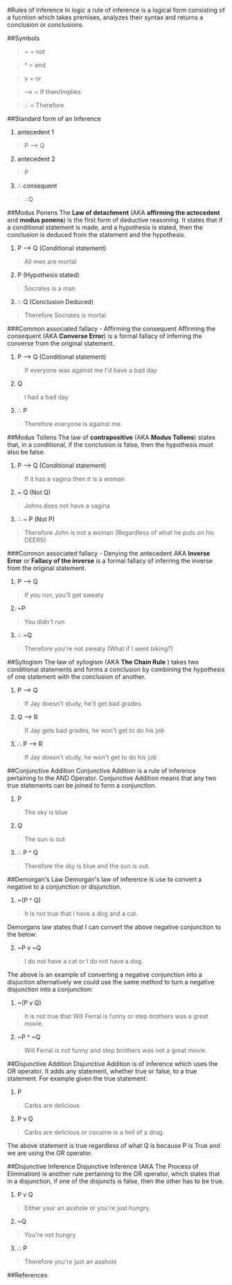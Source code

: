 #Rules of Inference
In logic a rule of inference is a logical form consisting of a fucntion which takes premises, analyzes their syntax and returns a conclusion or conclusions. 

##Symbols
> ~ = not

> ^ = and

> v = or

> --> = If then/Implies

> ∴ = Therefore

##Standard form of an Inference
1. antecedent 1 

> P --> Q

2. antecedent 2 

> P

3. ∴ consequent

>  ∴Q




##Modus Ponens
The **Law of detachment** (AKA **affirming the actecedent** and **modus ponens**) is the first form of deductive reasoning. It states that if a conditional statement is made, and a hypothesis is stated, then the conclusion is deduced from the statement and the hypothesis.

1. P --> Q (Conditional statement)

> All men are mortal

2. P (Hypothesis stated)

>    Socrates is a man

3. ∴ Q (Conclusion Deduced)

>    Therefore Socrates is mortal

###Common associated fallacy - Affirming the consequent 
Affirming the consequent (AKA **Converse Error**) is a formal fallacy of inferring the converse from the original statement.

1. P --> Q (Conditional statement)

> If everyone was against me I'd have a bad day 

2. Q 

> I had a bad day 

3.  ∴ P

> Therefore everyone is against me. 




##Modus Tollens
The law of **contrapositive** (AKA **Modus Tollens**) states that, in a conditional, if the conclusion is false, then the hypothesis must also be false.

1. P --> Q (Conditional statement) 

> If it has a vagina then it is a woman

2. ~ Q (Not Q) 

> Johns does not have a vagina

3. ∴ ~ P (Not P)

>  Therefore John is not a woman (Regardless of what he puts on his DEERS)

###Common associated fallacy - Denying the antecedent
AKA **Inverse Error** or **Fallacy of the inverse** is a formal fallacy of inferring the inverse from the original statement.

1. P --> Q

> If you run, you'll get sweaty 

2. ~P 

> You didn't run

3. ∴ ~Q

> Therefore you're not sweaty (What if I went biking?)



##Syllogism
The law of syllogism (AKA **The Chain Rule** ) takes two conditional statements and forms a conclusion by combining the hypothesis of one statement with the conclusion of another.

1. P --> Q

>  If Jay doesn't study, he'll get bad grades

2. Q --> R

>  If Jay gets bad grades, he won't get to do his job

3. ∴ P --> R

>  If Jay doesn't study, he won't get to do his job


##Conjunctive Addition
Conjunctive Addition is a rule of inference pertaining to the AND Operator. Conjunctive Addition means that any two true statements can be joined to form a conjunction. 

1. P

> The sky is blue

2. Q

> The sun is out

3. ∴ P ^ Q

> Therefore the sky is blue and the sun is out. 


##Demorgan's Law
Demorgan's law of inference is use to convert a negative to a conjunction or disjunction.

1. ~(P ^ Q)

> It is not true that I have a dog and a cat.

Demorgans law states that I can convert the above negative conjunction to the below:

2. ~P v ~Q

> I do not have a cat or I do not have a dog.

The above is an example of converting a negative conjunction into a disjuction alternatively we could use the same method to turn  a negative disjunction into a conjunction:

1. ~(P v Q)

> It is not true that Will Ferral is funny or step brothers was a great movie.

2. ~P ^ ~Q

> Will Ferral is not funny and step brothers was not a great movie.


##Disjunctive Addition
Disjunctive Addition is of inference which uses the OR operator. It adds any statement, whether true or false, to a true statement.
For example given the true statement:

1. P

> Carbs are delicious

2. P v Q

> Carbs are delicious or cocaine is a hell of a drug.

The above statement is true regardless of what Q is because P is True and we are using the OR operator.

##Disjunctive Inference
Disjunctive Inference (AKA The Process of Elimination) is another rule pertaining to the OR operator, which states that in a disjunction, if one of the disjuncts is false, then the other has to be true.

1. P v Q

> Either your an asshole or you're just hungry.

2. ~Q

> You're not hungry

3. ∴ P

> Therefore you're just an asshole





##References
